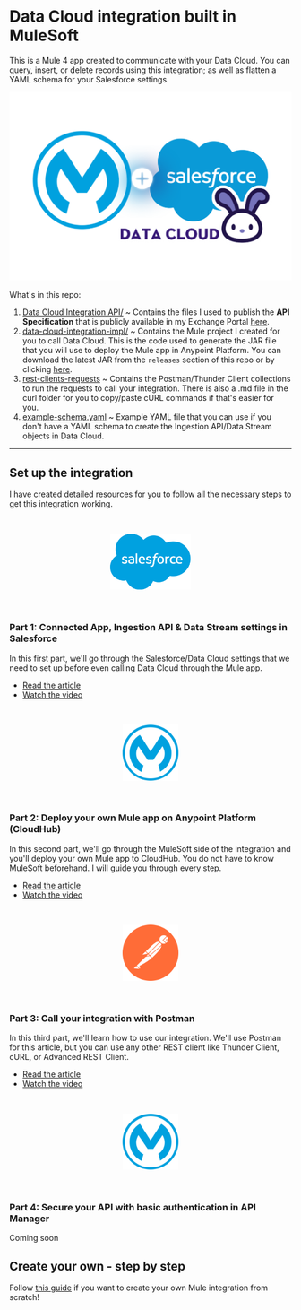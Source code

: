 # Data Cloud integration built in MuleSoft

This is a Mule 4 app created to communicate with your Data Cloud. You can query, insert, or delete records using this integration; as well as flatten a YAML schema for your Salesforce settings.

![](/images/cover-ms-sf-dc.png)

What's in this repo:
1. [Data Cloud Integration API/](/Data%20Cloud%20Integration%20API/) ~ Contains the files I used to publish the **API Specification** that is publicly available in my Exchange Portal [here](https://anypoint.mulesoft.com/exchange/portals/mulesoft-36559/b903eebf-16e9-46c5-8992-bffd66c2306c/data-cloud-integration-api/).
2. [data-cloud-integration-impl/](/data-cloud-integration-impl/) ~ Contains the Mule project I created for you to call Data Cloud. This is the code used to generate the JAR file that you will use to deploy the Mule app in Anypoint Platform. You can download the latest JAR from the `releases` section of this repo or by clicking [here](https://github.com/alexandramartinez/datacloud-mulesoft-integration/releases/download/1.0.0/data-cloud-integration-impl-1.0.0-mule-application.jar).
3. [rest-clients-requests](/rest-clients-requests/) ~ Contains the Postman/Thunder Client collections to run the requests to call your integration. There is also a .md file in the curl folder for you to copy/paste cURL commands if that's easier for you.
4. [example-schema.yaml](/example-schema.yaml) ~ Example YAML file that you can use if you don't have a YAML schema to create the Ingestion API/Data Stream objects in Data Cloud.

---

## Set up the integration

I have created detailed resources for you to follow all the necessary steps to get this integration working.

</br>
<p align="center"><img height="100" src="/images/salesforce.png"></p>
</br>

### Part 1: Connected App, Ingestion API & Data Stream settings in Salesforce

In this first part, we'll go through the Salesforce/Data Cloud settings that we need to set up before even calling Data Cloud through the Mule app.

- [Read the article](https://www.prostdev.com/post/part-1-data-cloud-mulesoft-integration)
- [Watch the video](https://youtu.be/WVkf2ni-S6s)

</br>
<p align="center"><img height="100" src="/images/mulesoft.png"></p>
</br>

### Part 2: Deploy your own Mule app on Anypoint Platform (CloudHub)

In this second part, we'll go through the MuleSoft side of the integration and you'll deploy your own Mule app to CloudHub. You do not have to know MuleSoft beforehand. I will guide you through every step.

- [Read the article](https://www.prostdev.com/post/part-2-data-cloud-mulesoft-integration)
- [Watch the video](https://youtu.be/A48011haXRw)

</br>
<p align="center"><img height="100" src="/images/postman.svg"></p>
</br>

### Part 3: Call your integration with Postman

In this third part, we'll learn how to use our integration. We'll use Postman for this article, but you can use any other REST client like Thunder Client, cURL, or Advanced REST Client.

- [Read the article](https://www.prostdev.com/post/part-3-data-cloud-mulesoft-integration)
- [Watch the video](https://youtu.be/CNAnWwUxycg)

</br>
<p align="center"><img height="100" src="/images/mulesoft.png"></p>
</br>

### Part 4: Secure your API with basic authentication in API Manager

Coming soon

## Create your own - step by step

Follow [this guide](/step-by-step.md) if you want to create your own Mule integration from scratch!